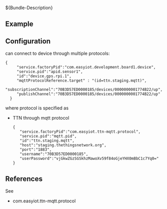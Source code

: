 # 

${Bundle-Description}

## Example

## Configuration

can connect to device through multiple protocols:
```
{
     "service.factoryPid":"com.easyiot.development.board1.device",
     "service.pid":"apid.sensor1",
     "id":"device.gps.rpi.1",
     "mqttProtocolReference.target" : "(id=ttn.staging.mqtt)",
     "subscriptionChannel":"70B3D57ED0000185/devices/0000000001774B22/up",
     "publishChannel":"70B3D57ED0000185/devices/0000000001774B22/up"
  }
```
where protocol is specified as

* TTN through mqtt protocol
  ```
  {
     "service.factoryPid":"com.easyiot.ttn-mqtt.protocol",
     "service.pid":"mqtt.pid",
     "id":"ttn.staging.mqtt",
     "host":"staging.thethingsnetwork.org",
     "port":"1883",
     "username":"70B3D57ED0000185",
     "userPassword":"vjGkwZGzSGSkhzMawoXv59f84oGjeYHX0mBbC1c7Yq0="
  }  
  ``` 
	
## References

See
 
* com.easyiot.ttn-mqtt.protocol
